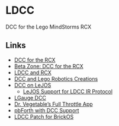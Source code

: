# LDCC
 DCC for the Lego MindStorms RCX

Links
-----
* [DCC for the RCX](http://home.surewest.net/markril/lego/dcc/)
* [Beta Zone: DCC for the RCX](http://home.surewest.net/markril/lego/dcc/beta.html)
* [LDCC and RCX](http://news.lugnet.com/org/us/indylug/?n=618)
* [DCC and Lego Robotics Creations](http://folk.uio.no/thomasw/robotics/creations.html)
* [DCC on LeJOS](http://news.lugnet.com/robotics/rcx/legos/?n=3959)
   * [LeJOS Support for LDCC IR Protocol](http://news.lugnet.com/robotics/rcx/java/?n=259&t=i&v=a)
* [LGauge DCC](http://www.lgauge.com/trains/dcc/dcc.htm)
* [Dr. Vegetable’s Full Throttle App](http://www.drvegetable.com/download_throttle.html)
* [pbForth with DCC Support](http://news.lugnet.com/robotics/rcx/?n=2297)
* [LDCC Patch for BrickOS](http://news.lugnet.com/org/ca/rtltoronto/?n=14996)
